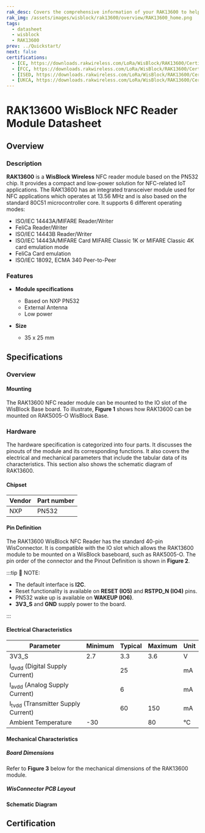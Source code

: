 ```yaml
---
rak_desc: Covers the comprehensive information of your RAK13600 to help you use it. This information includes technical specifications, characteristics, and requirements, and it also discusses the device components.
rak_img: /assets/images/wisblock/rak13600/overview/RAK13600_home.png
tags:
  - datasheet
  - wisblock
  - RAK13600
prev: ../Quickstart/
next: false
certifications:
  - [CE, https://downloads.rakwireless.com/LoRa/WisBlock/RAK13600/Certification/RAK13600_CE_Certification.pdf]
  - [FCC, https://downloads.rakwireless.com/LoRa/WisBlock/RAK13600/Certification/RAK13600_FCC_Certification.pdf]
  - [ISED, https://downloads.rakwireless.com/LoRa/WisBlock/RAK13600/Certification/RAK13600_ISED_Certification.pdf]
  - [UKCA, https://downloads.rakwireless.com/LoRa/WisBlock/RAK13600/Certification/RAK13600_UKCA_Certification.pdf]
---
```


# RAK13600 WisBlock NFC Reader Module Datasheet

## Overview

### Description

**RAK13600** is a **WisBlock Wireless** NFC reader module based on the PN532 chip. It provides a compact and low-power solution for NFC-related IoT applications. The RAK13600 has an integrated transceiver module used for NFC applications which operates at 13.56 MHz and is also based on the standard 80C51 microcontroller core. It supports 6 different operating
modes:


- ISO/IEC 14443A/MIFARE Reader/Writer
- FeliCa Reader/Writer
- ISO/IEC 14443B Reader/Writer
- ISO/IEC 14443A/MIFARE Card MIFARE Classic 1K or MIFARE Classic 4K card emulation mode
- FeliCa Card emulation
- ISO/IEC 18092, ECMA 340 Peer-to-Peer

### Features

* **Module specifications**    
    * Based on NXP PN532   
    * External Antenna   
    * Low power    

* **Size**    
    * 35 x 25&nbsp;mm 

## Specifications

### Overview

#### Mounting

The RAK13600 NFC reader module can be mounted to the IO slot of the WisBlock Base board. To illustrate, **Figure 1** shows how RAK13600 can be mounted on RAK5005-O WisBlock Base.

<rk-img
  src="/assets/images/wisblock/rak13600/datasheet/mounting-mechanism.png"
  width="80%"
  caption="RAK13600 Mounting to WisBlock Base"
/>

### Hardware

The hardware specification is categorized into four parts. It discusses the pinouts of the module and its corresponding functions. It also covers the electrical and mechanical parameters that include the tabular data of its characteristics. This section also shows the schematic diagram of RAK13600.

#### Chipset
| Vendor | Part number |
| ------ | ----------- |
| NXP    | PN532       |

#### Pin Definition

The RAK13600 WisBlock NFC Reader has the standard 40-pin WisConnector. It is compatible with the IO slot which allows the RAK13600 module to be mounted on a WisBlock baseboard, such as RAK5005-O. The pin order of the connector and the Pinout Definition is shown in **Figure 2**.

<rk-img
  src="/assets/images/wisblock/rak13600/datasheet/RAK13600_Pinouts.svg"
  width="70%"
  caption="RAK13600 IO Slot Connector"
/>

:::tip 📝 NOTE:

- The default interface is **I2C**.
- Reset functionality is available on **RESET (IO5)** and **RSTPD_N (IO4)** pins.
- PN532 wake up is available on **WAKEUP (IO6)**.
- **3V3_S** and **GND** supply power to the board.

:::

#### Electrical Characteristics

| Parameter                                     | Minimum | Typical | Maximum | Unit |
| --------------------------------------------- | ------- | ------- | ------- | ---- |
| 3V3_S                                         | 2.7     | 3.3     | 3.6     | V    |
| I<sub>dvdd</sub> (Digital Supply Current)     |         | 25      |         | mA   |
| I<sub>avdd</sub> (Analog Supply Current)      |         | 6       |         | mA   |
| I<sub>tvdd</sub> (Transmitter Supply Current) |         | 60      | 150     | mA   |
| Ambient Temperature                           | -30     |         | 80      | °C   |

#### Mechanical Characteristics

##### Board Dimensions

Refer to **Figure 3** below for the mechanical dimensions of the RAK13600 module.

<rk-img
  src="/assets/images/wisblock/rak13600/datasheet/mechanical-dimensions.png"
  width="100%"
  caption="RAK13600 Mechanical Dimensions"
/>

##### WisConnector PCB Layout

<rk-img
  src="/assets/images/wisblock/rak13600/datasheet/MxxS1003K6M.png"
  width="100%"
  caption="WisConnector PCB footprint and recommendations"
/>

#### Schematic Diagram

<rk-img
  src="/assets/images/wisblock/rak13600/datasheet/schematic.png"
  width="100%"
  caption="RAK13600 Schematic Diagram"
/>


## Certification

<rk-certifications :params="$page.frontmatter.certifications" />